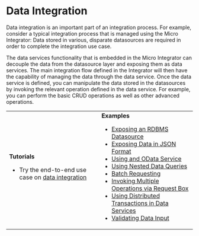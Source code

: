# Data Integration

Data integration is an important part of an integration process. For example, consider a typical integration process that is managed using the Micro Integrator: Data stored in various, disparate datasources are required in order to complete the integration use case. 

The data services functionality that is embedded in the Micro Integrator can decouple the data from the datasource layer and exposing them as data services. The main integration flow defined in the Integrator will then have the capability of managing the data through the data service. Once the data service is defined, you can manipulate the data stored in the datasources by invoking the relevant operation defined in the data service. For example, you can perform the basic CRUD operations as well as other advanced operations.

<table>
	<tr>
		<td>
			<b>Tutorials</b></br>
			<ul>
				<li>
					Try the end-to-end use case on <a href="{{base_path}}/learn/integration-tutorials/sending-a-simple-message-to-a-datasource">data integration</a>
				</li>
			</ul>
		</td>
		<td>
			<b>Examples</b></br>
			<ul>
				<li>
					<a href="{{base_path}}/learn/examples/data_integration/rdbms-data-service">Exposing an RDBMS Datasource</a>
				</li>
				<li>
					<a href="{{base_path}}/learn/examples/data_integration/json-with-data-service">Exposing Data in JSON Format</a>
				</li>
				<li>
					<a href="{{base_path}}/learn/examples/data_integration/odata-service">Using and OData Service</a>
				</li>
				<li>
					<a href="{{base_path}}/learn/examples/data_integration/nested-queries-in-data-service">Using Nested Data Queries</a>
				</li>
				<li>
					<a href="{{base_path}}/learn/examples/data_integration/batch-requesting">Batch Requesting</a>
				</li>
				<li>
					<a href="{{base_path}}/learn/examples/data_integration/request-box">Invoking Multiple Operations via Request Box</a>
				</li>
				<li>
					<a href="{{base_path}}/learn/examples/data_integration/distributed-trans-data-service">Using Distributed Transactions in Data Services</a>
				</li>
				<li>
					<a href="{{base_path}}/learn/examples/data_integration/data-input-validator">Validating Data Input</a>
				</li>
			</ul>
		</td>
	</tr>
</table>